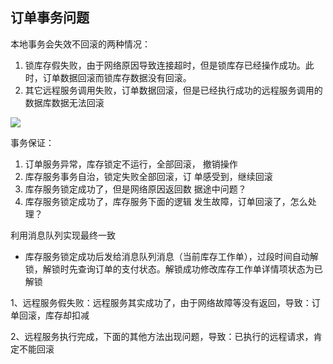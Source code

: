 ## 订单事务问题

本地事务会失效不回滚的两种情况：

1. 锁库存假失败，由于网络原因导致连接超时，但是锁库存已经操作成功。此时，订单数据回滚而锁库存数据没有回滚。
2. 其它远程服务调用失败，订单数据回滚，但是已经执行成功的远程服务调用的数据库数据无法回滚

![](https://cfmall-hello.oss-cn-beijing.aliyuncs.com/img/202401/4d07d9504908ee0b77ce6394f696f28e.png#id=kn62c&originHeight=414&originWidth=454&originalType=binary&ratio=1&rotation=0&showTitle=false&status=done&style=none&title=)

事务保证：

1. 订单服务异常，库存锁定不运行，全部回滚， 撤销操作
2. 库存服务事务自治，锁定失败全部回滚，订 单感受到，继续回滚
3. 库存服务锁定成功了，但是网络原因返回数 据途中问题？
4. 库存服务锁定成功了，库存服务下面的逻辑 发生故障，订单回滚了，怎么处理？

利用消息队列实现最终一致

- 库存服务锁定成功后发给消息队列消息（当前库存工作单），过段时间自动解锁，解锁时先查询订单的支付状态。解锁成功修改库存工作单详情项状态为已解锁

1、远程服务假失败：远程服务其实成功了，由于网络故障等没有返回，导致：订单回滚，库存却扣减

2、远程服务执行完成，下面的其他方法出现问题，导致：已执行的远程请求，肯定不能回滚

